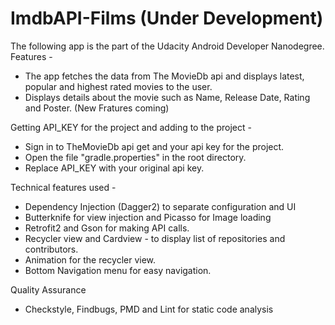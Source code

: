 # ImdbAPI-Films (Under Development)

The following app is the part of the Udacity Android Developer Nanodegree. Features - 
  - The app fetches the data from The MovieDb api and displays latest, popular and highest rated movies to the user.
  - Displays details about the movie such as Name, Release Date, Rating and Poster. (New Fratures coming)
  
Getting API_KEY for the project and adding to the project -
  - Sign in to TheMovieDb api get and your api key for the project. 
  - Open the file "gradle.properties" in the root directory.
  - Replace API_KEY with your original api key.

Technical features used - 
  - Dependency Injection (Dagger2) to separate configuration and UI
  - Butterknife for view injection and Picasso for Image loading
  - Retrofit2 and Gson for making API calls.
  - Recycler view and Cardview - to display list of repositories and contributors. 
  - Animation for the recycler view.
  - Bottom Navigation menu for easy navigation.

Quality Assurance
  - Checkstyle, Findbugs, PMD and Lint for static code analysis
